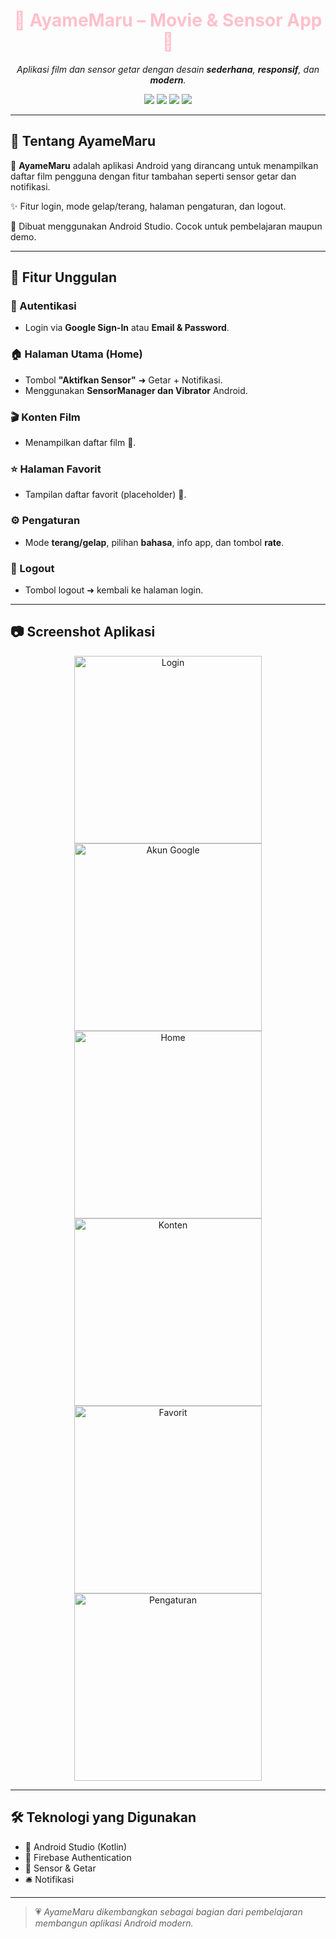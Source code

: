 <div align="center">

<h1 style="color:pink;">🌸 AyameMaru – Movie & Sensor App 🌸</h1>

<p><i>Aplikasi film dan sensor getar dengan desain <b>sederhana</b>, <b>responsif</b>, dan <b>modern</b>.</i></p>

</div>

<p align="center">
  <img src="https://img.shields.io/badge/Jetpack%20Compose-FFC0CB?style=for-the-badge&logo=android&logoColor=white" />
  <img src="https://img.shields.io/badge/Firebase-FFC0CB?style=for-the-badge&logo=firebase&logoColor=white" />
  <img src="https://img.shields.io/badge/OpenWeatherMap-FFC0CB?style=for-the-badge" />
  <img src="https://img.shields.io/badge/Language-Kotlin-FF69B4?style=for-the-badge&logo=kotlin&logoColor=white" />
</p>

---

## 🧾 Tentang AyameMaru

🌸 **AyameMaru** adalah aplikasi Android yang dirancang untuk menampilkan daftar film pengguna dengan fitur tambahan seperti sensor getar dan notifikasi.

✨ Fitur login, mode gelap/terang, halaman pengaturan, dan logout.

🎀 Dibuat menggunakan Android Studio. Cocok untuk pembelajaran maupun demo.

---

## 🌟 Fitur Unggulan

### 🔐 Autentikasi
- Login via **Google Sign-In** atau **Email & Password**.

### 🏠 Halaman Utama (Home)
- Tombol **"Aktifkan Sensor"** ➜ Getar + Notifikasi.
- Menggunakan **SensorManager dan Vibrator** Android.

### 🎬 Konten Film
- Menampilkan daftar film 🎥.

### ⭐ Halaman Favorit
- Tampilan daftar favorit (placeholder) 💖.

### ⚙️ Pengaturan
- Mode **terang/gelap**, pilihan **bahasa**, info app, dan tombol **rate**.

### 🚪 Logout
- Tombol logout ➜ kembali ke halaman login.

---

## 📷 Screenshot Aplikasi

<p align="center">
  <img src="login.jpg" width="300" alt="Login"/>
  <img src="akungoogle.jpg" width="300" alt="Akun Google"/>
  <img src="home.jpg" width="300" alt="Home"/>
  <img src="konten.jpg" width="300" alt="Konten"/>
  <img src="favorite.jpg" width="300" alt="Favorit"/>
  <img src="pengaturan.jpg" width="300" alt="Pengaturan"/>
</p>

---

## 🛠 Teknologi yang Digunakan
- 🌷 Android Studio (Kotlin)
- 🌸 Firebase Authentication
- 💓 Sensor & Getar
- 🛎️ Notifikasi

---

> 💗 *AyameMaru dikembangkan sebagai bagian dari pembelajaran membangun aplikasi Android modern.*

